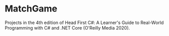 # MatchGame
 Projects in the 4th edition of Head First C#: A Learner's Guide to Real-World Programming with C# and .NET Core (O'Reilly Media 2020).
